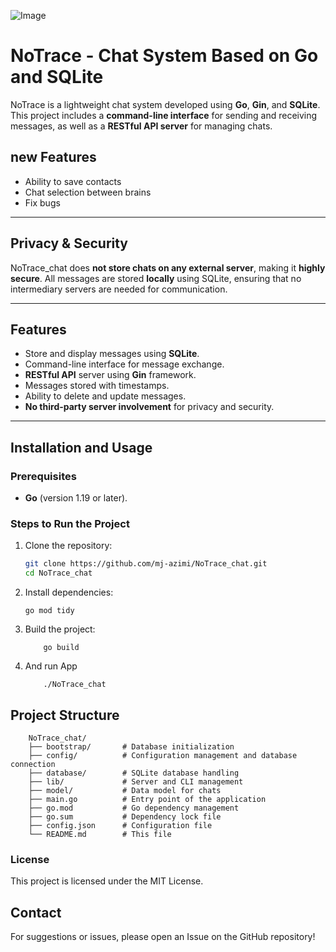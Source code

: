 ![Image](https://s6.uupload.ir/files/screencast_from_25-02-15_14_56_04_mvwy.gif)

# NoTrace - Chat System Based on Go and SQLite

NoTrace is a lightweight chat system developed using **Go**, **Gin**, and **SQLite**. This project includes a **command-line interface** for sending and receiving messages, as well as a **RESTful API server** for managing chats.


## new Features
- Ability to save contacts
- Chat selection between brains
- Fix bugs

---

##  Privacy & Security

NoTrace_chat does **not store chats on any external server**, making it **highly secure**. All messages are stored **locally** using SQLite, ensuring that no intermediary servers are needed for communication.

---

##  Features

- Store and display messages using **SQLite**.
- Command-line interface for message exchange.
- **RESTful API** server using **Gin** framework.
- Messages stored with timestamps.
- Ability to delete and update messages.
- **No third-party server involvement** for privacy and security.

---

##  Installation and Usage

### Prerequisites
- **Go** (version 1.19 or later).

### Steps to Run the Project
1. Clone the repository:
   ```sh
   git clone https://github.com/mj-azimi/NoTrace_chat.git
   cd NoTrace_chat
   ```
2. Install dependencies:

    ```
    go mod tidy
    ```
3. Build the project:
    ```
        go build
    ```
4. And run App
    ```
        ./NoTrace_chat
    ```

##  Project Structure
    
        NoTrace_chat/
        ├── bootstrap/       # Database initialization
        ├── config/          # Configuration management and database connection
        ├── database/        # SQLite database handling
        ├── lib/             # Server and CLI management
        ├── model/           # Data model for chats
        ├── main.go          # Entry point of the application
        ├── go.mod           # Go dependency management
        ├── go.sum           # Dependency lock file
        ├── config.json      # Configuration file
        └── README.md        # This file
    
###  License
This project is licensed under the MIT License.

##  Contact

For suggestions or issues, please open an Issue on the GitHub repository!
